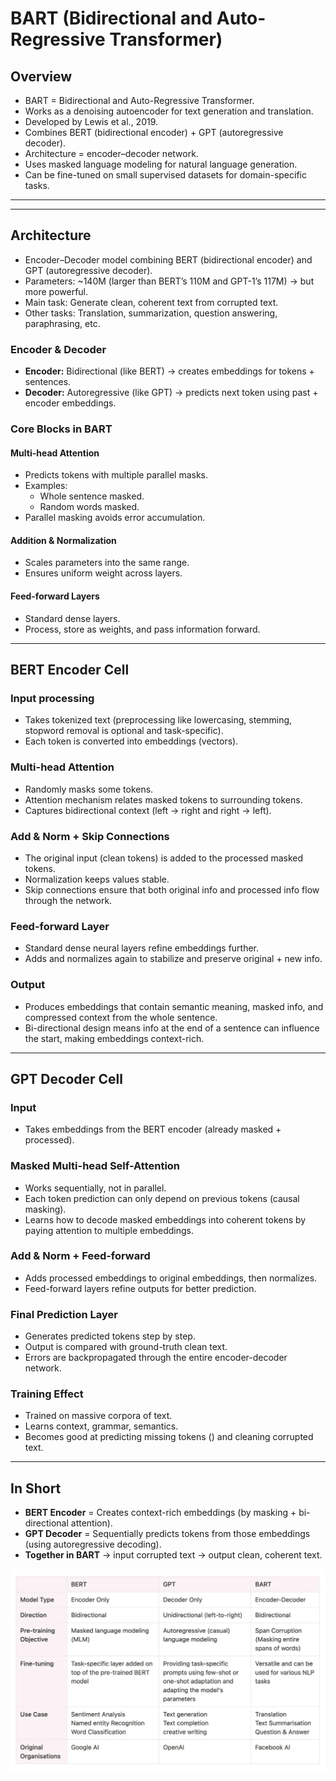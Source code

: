 # BART (Bidirectional and Auto-Regressive Transformer)

## Overview
- BART = Bidirectional and Auto-Regressive Transformer.  
- Works as a denoising autoencoder for text generation and translation.  
- Developed by Lewis et al., 2019.  
- Combines BERT (bidirectional encoder) + GPT (autoregressive decoder).  
- Architecture = encoder–decoder network.  
- Uses masked language modeling for natural language generation.  
- Can be fine-tuned on small supervised datasets for domain-specific tasks.  

---

---

##  Architecture

- Encoder–Decoder model combining BERT (bidirectional encoder) and GPT (autoregressive decoder).  
- Parameters: ~140M (larger than BERT’s 110M and GPT-1’s 117M) → but more powerful.  
- Main task: Generate clean, coherent text from corrupted text.  
- Other tasks: Translation, summarization, question answering, paraphrasing, etc.  

### Encoder & Decoder
- **Encoder:** Bidirectional (like BERT) → creates embeddings for tokens + sentences.  
- **Decoder:** Autoregressive (like GPT) → predicts next token using past + encoder embeddings.  

### Core Blocks in BART

#### Multi-head Attention
- Predicts tokens with multiple parallel masks.  
- Examples:  
  - Whole sentence masked.  
  - Random words masked.  
- Parallel masking avoids error accumulation.  

#### Addition & Normalization
- Scales parameters into the same range.  
- Ensures uniform weight across layers.  

#### Feed-forward Layers
- Standard dense layers.  
- Process, store as weights, and pass information forward.  

---

## BERT Encoder Cell

### Input processing
- Takes tokenized text (preprocessing like lowercasing, stemming, stopword removal is optional and task-specific).  
- Each token is converted into embeddings (vectors).  

### Multi-head Attention
- Randomly masks some tokens.  
- Attention mechanism relates masked tokens to surrounding tokens.  
- Captures bidirectional context (left → right and right → left).  

### Add & Norm + Skip Connections
- The original input (clean tokens) is added to the processed masked tokens.  
- Normalization keeps values stable.  
- Skip connections ensure that both original info and processed info flow through the network.  

### Feed-forward Layer
- Standard dense neural layers refine embeddings further.  
- Adds and normalizes again to stabilize and preserve original + new info.  

### Output
- Produces embeddings that contain semantic meaning, masked info, and compressed context from the whole sentence.  
- Bi-directional design means info at the end of a sentence can influence the start, making embeddings context-rich.  

---

## GPT Decoder Cell

### Input
- Takes embeddings from the BERT encoder (already masked + processed).  

### Masked Multi-head Self-Attention
- Works sequentially, not in parallel.  
- Each token prediction can only depend on previous tokens (causal masking).  
- Learns how to decode masked embeddings into coherent tokens by paying attention to multiple embeddings.  

### Add & Norm + Feed-forward
- Adds processed embeddings to original embeddings, then normalizes.  
- Feed-forward layers refine outputs for better prediction.  

### Final Prediction Layer
- Generates predicted tokens step by step.  
- Output is compared with ground-truth clean text.  
- Errors are backpropagated through the entire encoder-decoder network.  

### Training Effect
- Trained on massive corpora of text.  
- Learns context, grammar, semantics.  
- Becomes good at predicting missing tokens (<MASK>) and cleaning corrupted text.  

---

## In Short
- **BERT Encoder** = Creates context-rich embeddings (by masking + bi-directional attention).  
- **GPT Decoder** = Sequentially predicts tokens from those embeddings (using autoregressive decoding).  
- **Together in BART** → input corrupted text → output clean, coherent text.

 ![comparison](images/comparison.png)
